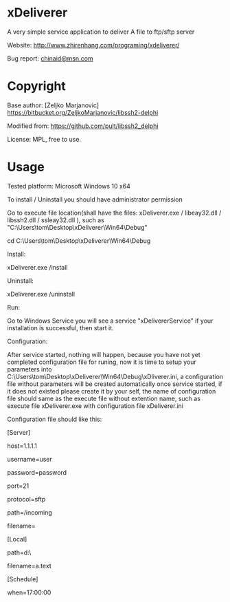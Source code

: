 # xDeliverer
A very simple service application to deliver A file to ftp/sftp server

Website: http://www.zhirenhang.com/programing/xdeliverer/

Bug report: chinaid@msn.com

# Copyright
Base author: [Zeljko Marjanovic] https://bitbucket.org/ZeljkoMarjanovic/libssh2-delphi

Modified from: https://github.com/pult/libssh2_delphi

License: MPL, free to use.

# Usage
Tested platform: Microsoft Windows 10 x64

To install / Uninstall you should have administrator permission

Go to execute file location(shall have the files: xDeliverer.exe / libeay32.dll / libssh2.dll / ssleay32.dll ), such as "C:\Users\tom\Desktop\xDeliverer\Win64\Debug"

cd C:\Users\tom\Desktop\xDeliverer\Win64\Debug

Install:

xDeliverer.exe /install

Uninstall:

xDeliverer.exe /uninstall

Run:

Go to Windows Service you will see a service "xDelivererService" if your installation is successful, then start it.

Configuration:

After service started, nothing will happen, because you have not yet completed configuration file for runing, now it is time to setup your parameters into C:\Users\tom\Desktop\xDeliverer\Win64\Debug\xDliverer.ini, a configuration file without parameters will be created automatically once service started, if it does not existed please create it by your self, the name of configuration file should same as the execute file without extention name, such as execute file xDeliverer.exe with configuration file xDeliverer.ini

Configuration file should like this:

[Server]

host=1.1.1.1

username=user

password=password

port=21

protocol=sftp

path=/incoming

filename=

[Local]

path=d:\

filename=a.text

[Schedule]

when=17:00:00
